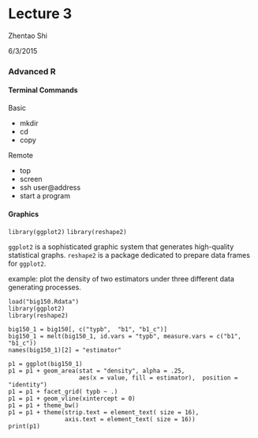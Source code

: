 # Lecture 3

Zhentao Shi

6/3/2015

### Advanced R


#### Terminal Commands

Basic

* mkdir
* cd
* copy

Remote

* top
* screen
* ssh user@address
* start a program

#### Graphics

`library(ggplot2)`
`library(reshape2)`

`ggplot2` is a sophisticated graphic system that generates high-quality statistical graphs. `reshape2` is a package dedicated to prepare data frames for `ggplot2`.

example: plot the density of two estimators under three different data generating processes.
```
load("big150.Rdata")
library(ggplot2)
library(reshape2)

big150_1 = big150[, c("typb",  "b1", "b1_c")]
big150_1 = melt(big150_1, id.vars = "typb", measure.vars = c("b1", "b1_c"))
names(big150_1)[2] = "estimator"

p1 = ggplot(big150_1) 
p1 = p1 + geom_area(stat = "density", alpha = .25, 
                    aes(x = value, fill = estimator),  position = "identity")
p1 = p1 + facet_grid( typb ~ .) 
p1 = p1 + geom_vline(xintercept = 0)
p1 = p1 + theme_bw()
p1 = p1 + theme(strip.text = element_text( size = 16), 
                axis.text = element_text( size = 16))
print(p1)
```



